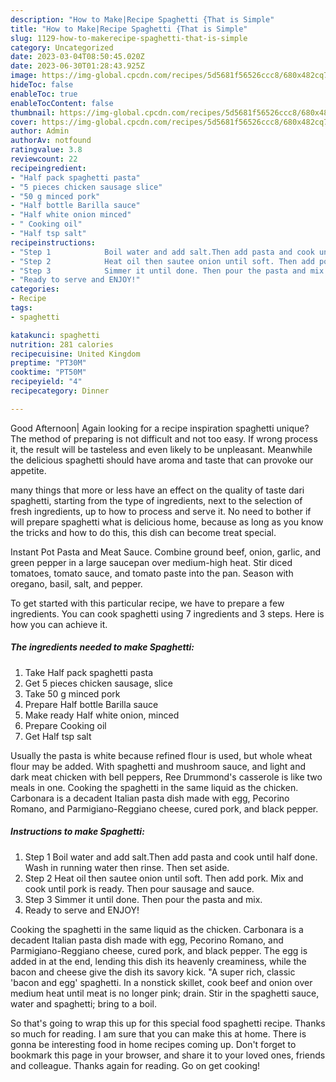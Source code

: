 ```yaml
---
description: "How to Make|Recipe Spaghetti {That is Simple"
title: "How to Make|Recipe Spaghetti {That is Simple"
slug: 1129-how-to-makerecipe-spaghetti-that-is-simple
category: Uncategorized
date: 2023-03-04T08:50:45.020Z
date: 2023-06-30T01:28:43.925Z
image: https://img-global.cpcdn.com/recipes/5d5681f56526ccc8/680x482cq70/spaghetti-recipe-main-photo.jpg
hideToc: false
enableToc: true
enableTocContent: false
thumbnail: https://img-global.cpcdn.com/recipes/5d5681f56526ccc8/680x482cq70/spaghetti-recipe-main-photo.jpg
cover: https://img-global.cpcdn.com/recipes/5d5681f56526ccc8/680x482cq70/spaghetti-recipe-main-photo.jpg
author: Admin
authorAv: notfound
ratingvalue: 3.8
reviewcount: 22
recipeingredient:
- "Half pack spaghetti pasta"
- "5 pieces chicken sausage slice"
- "50 g minced pork"
- "Half bottle Barilla sauce"
- "Half white onion minced"
- " Cooking oil"
- "Half tsp salt"
recipeinstructions:
- "Step 1            Boil water and add salt.Then add pasta and cook until half done. Wash in running water then rinse. Then set aside."
- "Step 2            Heat oil then sautee onion until soft. Then add pork. Mix and cook until pork is ready. Then pour sausage and sauce."
- "Step 3            Simmer it until done. Then pour the pasta and mix."
- "Ready to serve and ENJOY!"
categories:
- Recipe
tags:
- spaghetti

katakunci: spaghetti 
nutrition: 281 calories
recipecuisine: United Kingdom
preptime: "PT30M"
cooktime: "PT50M"
recipeyield: "4"
recipecategory: Dinner

---
```



Good Afternoon| Again looking for a recipe inspiration spaghetti unique? The method of preparing is not difficult and not too easy. If wrong process it, the result will be tasteless and even likely to be unpleasant. Meanwhile the delicious spaghetti should have aroma and taste that can provoke our appetite.






many things that more or less have an effect on the quality of taste dari spaghetti, starting from the type of ingredients, next to the selection of fresh ingredients, up to how to process and serve it. No need to bother if will prepare spaghetti what is delicious home, because as long as you know the tricks and how to do this, this dish can become treat  special.


Instant Pot Pasta and Meat Sauce. Combine ground beef, onion, garlic, and green pepper in a large saucepan over medium-high heat. Stir diced tomatoes, tomato sauce, and tomato paste into the pan. Season with oregano, basil, salt, and pepper.


To get started with this particular recipe, we have to prepare a few ingredients. You can cook spaghetti using 7 ingredients and 3 steps. Here is how you can achieve it.

<!--inarticleads1-->

##### The ingredients needed to make Spaghetti:

1. Take Half pack spaghetti pasta
1. Get 5 pieces chicken sausage, slice
1. Take 50 g minced pork
1. Prepare Half bottle Barilla sauce
1. Make ready Half white onion, minced
1. Prepare  Cooking oil
1. Get Half tsp salt


Usually the pasta is white because refined flour is used, but whole wheat flour may be added. With spaghetti and mushroom sauce, and light and dark meat chicken with bell peppers, Ree Drummond&#39;s casserole is like two meals in one. Cooking the spaghetti in the same liquid as the chicken. Carbonara is a decadent Italian pasta dish made with egg, Pecorino Romano, and Parmigiano-Reggiano cheese, cured pork, and black pepper. 

<!--inarticleads2-->

##### Instructions to make Spaghetti:

1. Step 1            Boil water and add salt.Then add pasta and cook until half done. Wash in running water then rinse. Then set aside.
1. Step 2            Heat oil then sautee onion until soft. Then add pork. Mix and cook until pork is ready. Then pour sausage and sauce.
1. Step 3            Simmer it until done. Then pour the pasta and mix.
1. Ready to serve and ENJOY!

Cooking the spaghetti in the same liquid as the chicken. Carbonara is a decadent Italian pasta dish made with egg, Pecorino Romano, and Parmigiano-Reggiano cheese, cured pork, and black pepper. The egg is added in at the end, lending this dish its heavenly creaminess, while the bacon and cheese give the dish its savory kick. &#34;A super rich, classic &#39;bacon and egg&#39; spaghetti. In a nonstick skillet, cook beef and onion over medium heat until meat is no longer pink; drain. Stir in the spaghetti sauce, water and spaghetti; bring to a boil. 

So that's going to wrap this up for this special food spaghetti recipe. Thanks so much for reading. I am sure that you can make this at home. There is gonna be interesting food in home recipes coming up. Don't forget to bookmark this page in your browser, and share it to your loved ones, friends and colleague. Thanks again for reading. Go on get cooking!

